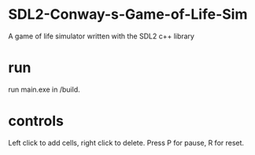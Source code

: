 # SDL2-Conway-s-Game-of-Life-Sim
A game of life simulator written with the SDL2 c++ library

# run
run main.exe in /build.

# controls
Left click to add cells, right click to delete.
Press P for pause, R for reset.
